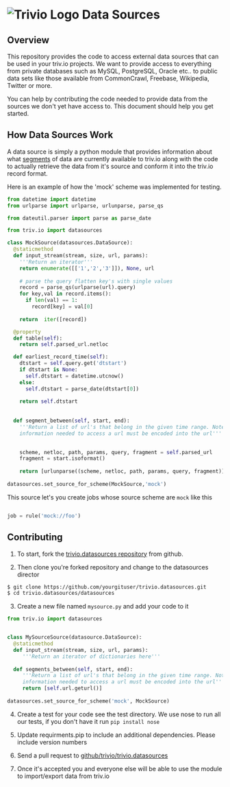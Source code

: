 ![Trivio Logo](http://www.triv.io/images/trivio_logo.png)
Data Sources
===


Overview
---
This repository provides the code to access external data sources that can be used in your triv.io projects. We want to  provide access to everything from private databases such as MySQL, PostgreSQL, Oracle etc.. to public data sets like those available from CommonCrawl, Freebase, Wikipedia, Twitter or more. 

You can help by  contributing the code needed to provide data from the sources we don't yet have access to. This document should help you get started.


How Data Sources Work
---

A data source is simply a python module that provides information about what [segments](https://github.com/trivio/trivio.datasources/blob/master/docs/segments.md)
of data are currently available to triv.io along with the code to actually retrieve the data from
it's source and conform it into the triv.io record format.

Here is an example of how the 'mock' scheme was implemented for testing.

```python
from datetime import datetime
from urlparse import urlparse, urlunparse, parse_qs

from dateutil.parser import parse as parse_date

from triv.io import datasources

class MockSource(datasources.DataSource):
  @staticmethod
  def input_stream(stream, size, url, params):
    '''Return an iterator'''
    return enumerate([['1','2','3']]), None, url
    
    # parse the query flatten key's with single values
    record = parse_qs(urlparse(url).query)
    for key,val in record.items():
      if len(val) == 1:
        record[key] = val[0]
    
    return  iter([record])

  @property
  def table(self):
    return self.parsed_url.netloc

  def earliest_record_time(self):
    dtstart = self.query.get('dtstart')
    if dtstart is None:
      self.dtstart = datetime.utcnow()
    else:
      self.dtstart = parse_date(dtstart[0])
    
    return self.dtstart
  
    
  def segment_between(self, start, end):
    '''Return a list of url's that belong in the given time range. Note all
    information needed to access a url must be encoded into the url'''
    

    scheme, netloc, path, params, query, fragment = self.parsed_url
    fragment = start.isoformat()
    
    return [urlunparse((scheme, netloc, path, params, query, fragment))]
  
datasources.set_source_for_scheme(MockSource,'mock')
```

This source let's you create jobs whose source scheme are `mock` like this

```python

job = rule('mock://foo')

```




Contributing
----

1. To start, fork the [trivio.datasources repository](https://github.com/trivio/trivio.datasources)  from github. 

2. Then clone you're forked repository and change to the datasources director

```bash
$ git clone https://github.com/yourgituser/trivio.datasources.git
$ cd trivio.datasources/datasources
```

3. Create a new file named `mysource.py` and add your code to it

```python
from triv.io import datasources


class MySourceSource(datasource.DataSource):  
  @staticmethod  
  def input_stream(stream, size, url, params):
     '''Return an iterator of dictionaries here'''
    
  def segments_between(self, start, end):
     '''Return a list of url's that belong in the given time range. Note all
     information needed to access a url must be encoded into the url'''
     return [self.url.geturl()]
  
datasources.set_source_for_scheme('mock', MockSource)
```

4. Create a test for  your code see the test directory.  We use nose to run all our tests, if you don't have it run `pip install nose`

5. Update requirments.pip to include an additional dependencies. Please include version numbers

5. Send a pull request to [github/trivio/trivio.datasources](https://github.com/trivio/trivio.datasources)

6. Once it's accepted you and everyone else will be able to use the module to import/export data from triv.io
    





